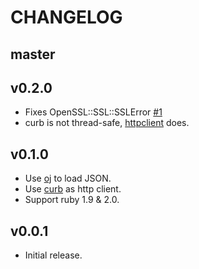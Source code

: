 # CHANGELOG

## master

## v0.2.0

* Fixes OpenSSL::SSL::SSLError [#1](https://github.com/linjunpop/iap_verifier/pull/1)
* curb is not thread-safe, [httpclient](https://github.com/nahi/httpclient) does.

## v0.1.0

* Use [oj](https://github.com/ohler55/oj) to load JSON.
* Use [curb](https://github.com/taf2/curb) as http client.
* Support ruby 1.9 & 2.0.

## v0.0.1

* Initial release.
